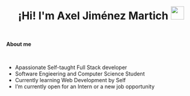

<h1 align="center"><b>¡Hi! I'm Axel Jiménez Martich </b><img src="https://media.giphy.com/media/hvRJCLFzcasrR4ia7z/giphy.gif" width="35"></h1>




<br>



	
**About me**


<br>

- Apassionate Self-taught Full Stack developer
- Software Engieering and Computer Science Student 
- Currently learning Web Development by Self
- I’m currently open for an Intern or a new job opportunity

<br><br>


